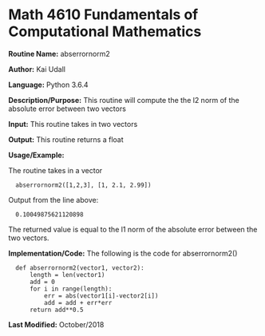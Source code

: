 # Math 4610 Fundamentals of Computational Mathematics

**Routine Name:**           abserrornorm2

**Author:** Kai Udall

**Language:** Python 3.6.4

**Description/Purpose:** This routine will compute the the l2 norm of the absolute error between two vectors

**Input:** This routine takes in two vectors

**Output:** This routine returns a float

**Usage/Example:**

The routine takes in a vector

      abserrornorm2([1,2,3], [1, 2.1, 2.99])

Output from the line above:

      0.10049875621120898

The returned value is equal to the l1 norm of the absolute error between the two vectors.

**Implementation/Code:** The following is the code for abserrornorm2()

      def abserrornorm2(vector1, vector2):
          length = len(vector1)
          add = 0
          for i in range(length):
              err = abs(vector1[i]-vector2[i])
              add = add + err*err
          return add**0.5




 
**Last Modified:** October/2018
